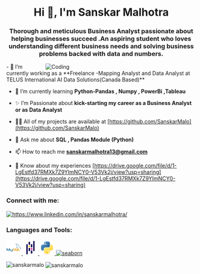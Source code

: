 <h1 align="center">Hi 👋, I'm Sanskar Malhotra</h1>
<h3 align="center">Thorough and meticulous Business Analyst passionate about helping businesses succeed .An aspiring student who loves understanding different business needs and solving business problems backed with data and numbers.</h3>
<img align="right" alt="Coding" width="400" src="https://img.freepik.com/premium-vector/business-analyst-man-working-with-business-data_116137-783.jpg?w=2000">
- 💼 I’m currently working as a **Freelance -Mapping Analyst and Data Analyst at TELUS International AI Data Solutions(Canada Based)**

- 🌱 I’m currently learning **Python-Pandas , Numpy , PowerBi ,Tableau**

- ✨ I’m Passionate about **kick-starting my career as a Business Analyst or as Data Analyst**

- 👨‍💻 All of my projects are available at [https://github.com/SanskarMalo](https://github.com/SanskarMalo)

- 💬 Ask me about **SQL , Pandas Module (Python)**

- 📫 How to reach me **sanskarmalhotra13@gmail.com**

- 📄 Know about my experiences [https://drive.google.com/file/d/1-LgEstfd37RMXk7Z9YImNCY0-V53Vk2j/view?usp=sharing](https://drive.google.com/file/d/1-LgEstfd37RMXk7Z9YImNCY0-V53Vk2j/view?usp=sharing)

<h3 align="left">Connect with me:</h3>
<p align="left">
<a href="https://linkedin.com/in/https://www.linkedin.com/in/sanskarmalhotra/" target="blank"><img align="center" src="https://raw.githubusercontent.com/rahuldkjain/github-profile-readme-generator/master/src/images/icons/Social/linked-in-alt.svg" alt="https://www.linkedin.com/in/sanskarmalhotra/" height="30" width="40" /></a>
</p>

<h3 align="left">Languages and Tools:</h3>
<p align="left"> <a href="https://www.mysql.com/" target="_blank" rel="noreferrer"> <img src="https://raw.githubusercontent.com/devicons/devicon/master/icons/mysql/mysql-original-wordmark.svg" alt="mysql" width="40" height="40"/> </a> <a href="https://pandas.pydata.org/" target="_blank" rel="noreferrer"> <img src="https://raw.githubusercontent.com/devicons/devicon/2ae2a900d2f041da66e950e4d48052658d850630/icons/pandas/pandas-original.svg" alt="pandas" width="40" height="40"/> </a> <a href="https://www.python.org" target="_blank" rel="noreferrer"> <img src="https://raw.githubusercontent.com/devicons/devicon/master/icons/python/python-original.svg" alt="python" width="40" height="40"/> </a> <a href="https://seaborn.pydata.org/" target="_blank" rel="noreferrer"> <img src="https://seaborn.pydata.org/_images/logo-mark-lightbg.svg" alt="seaborn" width="40" height="40"/> </a> </p>

<p><img align="left" src="https://github-readme-stats.vercel.app/api/top-langs?username=sanskarmalo&show_icons=true&locale=en&layout=compact" alt="sanskarmalo" /></p>

<p>&nbsp;<img align="center" src="https://github-readme-stats.vercel.app/api?username=sanskarmalo&show_icons=true&locale=en" alt="sanskarmalo" /></p>

